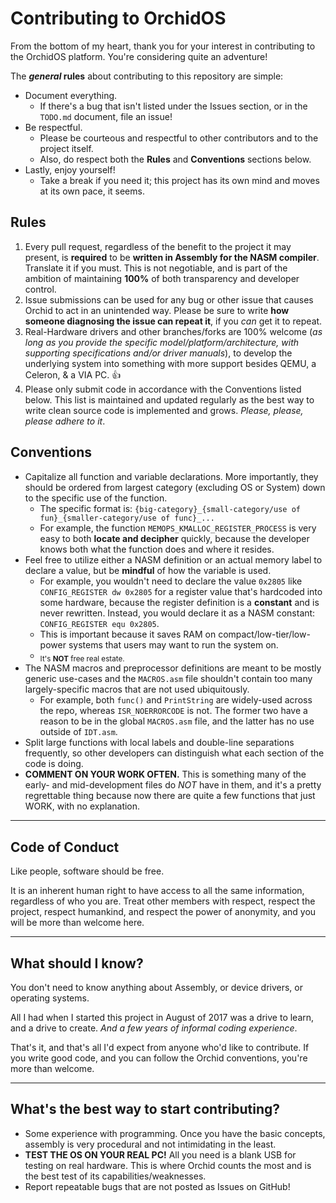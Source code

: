 # Contributing to OrchidOS
From the bottom of my heart, thank you for your interest in contributing to the OrchidOS platform. You're considering quite an adventure!

The **_general_ rules** about contributing to this repository are simple:
- Document everything.
  + If there's a bug that isn't listed under the Issues section, or in the `TODO.md` document, file an issue!
- Be respectful.
  + Please be courteous and respectful to other contributors and to the project itself.
  + Also, do respect both the **Rules** and **Conventions** sections below.
- Lastly, enjoy yourself!
  + Take a break if you need it; this project has its own mind and moves at its own pace, it seems.

## Rules
1. Every pull request, regardless of the benefit to the project it may present, is **required** to be **written in Assembly for the NASM compiler**. Translate it if you must. This is not negotiable, and is part of the ambition of maintaining **100%** of both transparency and developer control.
2. Issue submissions can be used for any bug or other issue that causes Orchid to act in an unintended way. Please be sure to write **how someone diagnosing the issue can repeat it**, if you _can_ get it to repeat.
3. Real-Hardware drivers and other branches/forks are 100% welcome (_as long as you provide the specific model/platform/architecture, with supporting specifications and/or driver manuals_), to develop the underlying system into something with more support besides QEMU, a Celeron, & a VIA PC. :+1:
4. Please only submit code in accordance with the Conventions listed below. This list is maintained and updated regularly as the best way to write clean source code is implemented and grows. _Please, please, please adhere to it_.

## Conventions
- Capitalize all function and variable declarations. More importantly, they should be ordered from largest category (excluding OS or System) down to the specific use of the function.
  + The specific format is: `{big-category}_{small-category/use of fun}_{smaller-category/use of func}_...`
  + For example, the function `MEMOPS_KMALLOC_REGISTER_PROCESS` is very easy to both **locate and decipher** quickly, because the developer knows both what the function does and where it resides.
- Feel free to utilize either a NASM definition or an actual memory label to declare a value, but be **mindful** of how the variable is used.
  + For example, you wouldn't need to declare the value `0x2805` like `CONFIG_REGISTER dw 0x2805` for a register value that's hardcoded into some hardware, because the register definition is a **constant** and is never rewritten. Instead, you would declare it as a NASM constant: `CONFIG_REGISTER equ 0x2805`.
  + This is important because it saves RAM on compact/low-tier/low-power systems that users may want to run the system on.
  + <sub>It's **NOT** free real estate.</sub>
- The NASM macros and preprocessor definitions are meant to be mostly generic use-cases and the `MACROS.asm` file shouldn't contain too many largely-specific macros that are not used ubiquitously.
  + For example, both `func()` and `PrintString` are widely-used across the repo, whereas `ISR_NOERRORCODE` is not. The former two have a reason to be in the global `MACROS.asm` file, and the latter has no use outside of `IDT.asm`.
- Split large functions with local labels and double-line separations frequently, so other developers can distinguish what each section of the code is doing.
- **COMMENT ON YOUR WORK OFTEN.** This is something many of the early- and mid-development files do _NOT_ have in them, and it's a pretty regrettable thing because now there are quite a few functions that just WORK, with no explanation.

---

## Code of Conduct
Like people, software should be free.

It is an inherent human right to have access to all the same information, regardless of who you are. Treat other members with respect, respect the project, respect humankind, and respect the power of anonymity, and you will be more than welcome here.

---

## What should I know?
You don't need to know anything about Assembly, or device drivers, or operating systems.

All I had when I started this project in August of 2017 was a drive to learn, and a drive to create. _And a few years of informal coding experience_.

That's it, and that's all I'd expect from anyone who'd like to contribute. If you write good code, and you can follow the Orchid conventions, you're more than welcome.

---

## What's the best way to start contributing?
- Some experience with programming. Once you have the basic concepts, assembly is very procedural and not intimidating in the least.
- **TEST THE OS ON YOUR REAL PC!** All you need is a blank USB for testing on real hardware. This is where Orchid counts the most and is the best test of its capabilities/weaknesses.
- Report repeatable bugs that are not posted as Issues on GitHub!
